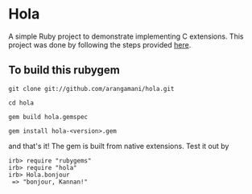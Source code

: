 Hola
====

A simple Ruby project to demonstrate implementing C extensions. This project
was done by following the steps provided [here](http://guides.rubygems.org/c-extensions/).

To build this rubygem
---------------------

```
git clone git://github.com/arangamani/hola.git
```

```
cd hola
```

```
gem build hola.gemspec
```

```
gem install hola-<version>.gem
```
and that's it! The gem is built from native extensions. Test it out by

```
irb> require "rubygems"
irb> require "hola"
irb> Hola.bonjour
 => "bonjour, Kannan!"
```
